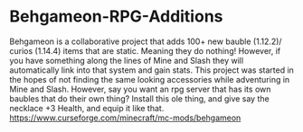 # Behgameon-RPG-Additions
Behgameon is a collaborative project that adds 100+ new bauble (1.12.2)/ curios (1.14.4) items that are static. Meaning they do nothing! However, if you have something along the lines of Mine and Slash they will automatically link into that system and gain stats. This project was started in the hopes of not finding the same looking accessories while adventuring in Mine and Slash. However, say you want an rpg server that has its own baubles that do their own thing? Install this ole thing, and give say the necklace +3 Health, and equip it like that.
https://www.curseforge.com/minecraft/mc-mods/behgameon
